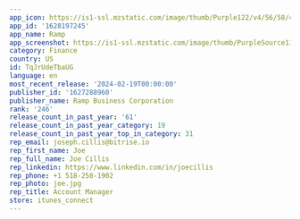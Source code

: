 ```yaml
---
app_icon: https://is1-ssl.mzstatic.com/image/thumb/Purple122/v4/56/58/48/5658482e-6643-f115-2c1b-f7377c73f509/AppIcon-0-0-1x_U007emarketing-0-5-0-85-220.png/1024x1024bb.png
app_id: '1628197245'
app_name: Ramp
app_screenshot: https://is1-ssl.mzstatic.com/image/thumb/PurpleSource116/v4/21/b7/8b/21b78bab-7b54-0240-8bf2-e3505737c621/98ee3fc7-4941-42dd-a5cd-97f3da1e6809_6_-_ios_6.5.png/1284x2778bb.png
category: Finance
country: US
id: TqJrUdeTbaUG
language: en
most_recent_release: '2024-02-19T00:00:00'
publisher_id: '1627288960'
publisher_name: Ramp Business Corporation
rank: '246'
release_count_in_past_year: '61'
release_count_in_past_year_category: 19
release_count_in_past_year_top_in_category: 31
rep_email: joseph.cillis@bitrise.io
rep_first_name: Joe
rep_full_name: Joe Cillis
rep_linkedin: https://www.linkedin.com/in/joecillis
rep_phone: +1 518-258-1902
rep_photo: joe.jpg
rep_title: Account Manager
store: itunes_connect
---
```

